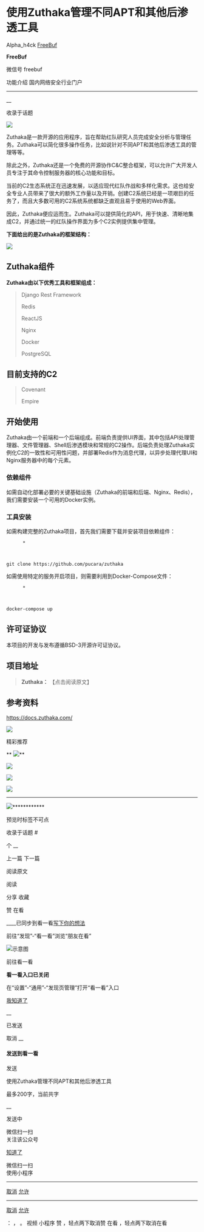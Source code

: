 #  使用Zuthaka管理不同APT和其他后渗透工具

Alpha_h4ck  [ FreeBuf ](javascript:void\(0\);)

**FreeBuf** ![]()

微信号 freebuf

功能介绍 国内网络安全行业门户

____

__

收录于话题

![](http://hk-proxy.gitwarp.com/https://raw.githubusercontent.com/tuchuang9/tc1/refs/heads/main/public/20211022213844.png)

Zuthaka是一款开源的应用程序，旨在帮助红队研究人员完成安全分析与管理任务。Zuthaka可以简化很多操作任务，比如说针对不同APT和其他后渗透工具的管理等等。

除此之外，Zuthaka还是一个免费的开源协作C&C整合框架，可以允许广大开发人员专注于其命令控制服务器的核心功能和目标。

当前的C2生态系统正在迅速发展，以适应现代红队作战和多样化需求。这也给安全专业人员带来了很大的额外工作量以及开销。创建C2系统已经是一项艰巨的任务了，而且大多数可用的C2系统系统都缺乏直观且易于使用的Web界面。

因此，Zuthaka便应运而生。Zuthaka可以提供简化的API，用于快速、清晰地集成C2，并通过统一的红队操作界面为多个C2实例提供集中管理。

 **下面给出的是Zuthaka的框架结构：**

![](http://hk-proxy.gitwarp.com/https://raw.githubusercontent.com/tuchuang9/tc1/refs/heads/main/public/20211022213849.png)

## Zuthaka组件

 **Zuthaka由以下优秀工具和框架组成：**

> Django Rest Framework
>
> Redis
>
> ReactJS
>
> Nginx
>
> Docker
>
> PostgreSQL

## 目前支持的C2

> Covenant
>
> Empire

## 开始使用

Zuthaka由一个前端和一个后端组成。前端负责提供UI界面，其中包括API处理管理器、文件管理器、Shell后渗透模块和常规的C2操作。后端负责处理Zuthaka实例化C2的一致性和可用性问题，并部署Redis作为消息代理，以异步处理代理UI和Nginx服务器中的每个元素。

### 依赖组件

如需自动化部署必要的关键基础设施（Zuthaka的前端和后端、Nginx、Redis），我们需要安装一个可用的Docker实例。

### 工具安装

如需构建完整的Zuthaka项目，首先我们需要下载并安装项目依赖组件：

    
          * 
    
    
    
    git clone https://github.com/pucara/zuthaka

如需使用特定的服务开启项目，则需要利用到Docker-Compose文件：

    
          * 
    
    
    
    docker-compose up

## 许可证协议

本项目的开发与发布遵循BSD-3开源许可证协议。

## 项目地址

>  **Zuthaka：** 【点击阅读原文】

## 参考资料

https://docs.zuthaka.com/

![](http://hk-proxy.gitwarp.com/https://raw.githubusercontent.com/tuchuang9/tc1/refs/heads/main/public/20211022213850.png)  

  

精彩推荐

  
  
  
  
  
 **
**![](http://hk-proxy.gitwarp.com/https://raw.githubusercontent.com/tuchuang9/tc1/refs/heads/main/public/20211022213851.png)****  

[![](http://hk-proxy.gitwarp.com/https://raw.githubusercontent.com/tuchuang9/tc1/refs/heads/main/public/20211022213852.png)](https://mp.weixin.qq.com/s?__biz=Mzg2MTAwNzg1Ng==&mid=2247486647&idx=1&sn=13ae89f5104291b30864af54ff28ceda&scene=21#wechat_redirect)

[![](http://hk-proxy.gitwarp.com/https://raw.githubusercontent.com/tuchuang9/tc1/refs/heads/main/public/20211022213853.png)](https://mp.weixin.qq.com/s?__biz=Mzg2MTAwNzg1Ng==&mid=2247486625&idx=1&sn=b68fcc53d322bb9a2e43d00a112ca40d&chksm=ce1cf63ef96b7f287356248af6a7c190268d07993c30b87488a27f8b1a6cb71f68be08ea4b78&scene=21#wechat_redirect)

[![](http://hk-proxy.gitwarp.com/https://raw.githubusercontent.com/tuchuang9/tc1/refs/heads/main/public/20211022213855.png)](https://mp.weixin.qq.com/s?__biz=Mzg2MTAwNzg1Ng==&mid=2247486586&idx=1&sn=8fb235328402751e06c0578e05f3c905&scene=21#wechat_redirect)
** ** ** ** ** **
**![](http://hk-proxy.gitwarp.com/https://raw.githubusercontent.com/tuchuang9/tc1/refs/heads/main/public/20211022213856.png)**************

预览时标签不可点

收录于话题 #

个 __

上一篇 下一篇

阅读原文

阅读

分享 收藏

赞 在看

____已同步到看一看[写下你的想法](javascript:;)

前往“发现”-“看一看”浏览“朋友在看”

![示意图](//res.wx.qq.com/mmbizwap/zh_CN/htmledition/images/pic/appmsg/pic_like_comment55871f.png)

前往看一看

**看一看入口已关闭**

在“设置”-“通用”-“发现页管理”打开“看一看”入口

[我知道了](javascript:;)

__

已发送

取消 __

####  发送到看一看

发送

使用Zuthaka管理不同APT和其他后渗透工具

最多200字，当前共字

__

发送中

微信扫一扫  
关注该公众号

[知道了](javascript:;)

微信扫一扫  
使用小程序

****

[取消](javascript:void\(0\);) [允许](javascript:void\(0\);)

****

[取消](javascript:void\(0\);) [允许](javascript:void\(0\);)

： ， 。 视频 小程序 赞 ，轻点两下取消赞 在看 ，轻点两下取消在看

